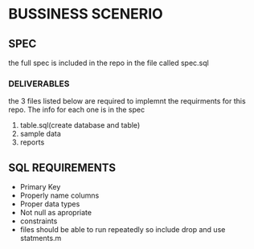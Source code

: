 # BUSSINESS SCENERIO
## SPEC
the full spec is included in the repo in the file called spec.sql
### DELIVERABLES
the 3 files listed below are required to implemnt the requirments for this repo. The info for each one is in the spec
1. table.sql(create database and table) 
2. sample data 
3. reports
## SQL REQUIREMENTS
- Primary Key
- Properly name columns
- Proper data types
- Not null as apropriate
- constraints
- files should be able to run repeatedly so include drop and use statments.m
